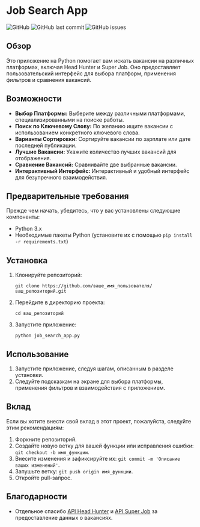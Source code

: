 <div class="markdown prose w-full break-words dark:prose-invert light"><h1>Job Search App</h1><p><img src="https://img.shields.io/github/license/%D0%B2%D0%B0%D1%88%D0%B5_%D0%B8%D0%BC%D1%8F_%D0%BF%D0%BE%D0%BB%D1%8C%D0%B7%D0%BE%D0%B2%D0%B0%D1%82%D0%B5%D0%BB%D1%8F/%D0%B2%D0%B0%D1%88_%D1%80%D0%B5%D0%BF%D0%BE%D0%B7%D0%B8%D1%82%D0%BE%D1%80%D0%B8%D0%B9" alt="GitHub"> <img src="https://img.shields.io/github/last-commit/%D0%B2%D0%B0%D1%88%D0%B5_%D0%B8%D0%BC%D1%8F_%D0%BF%D0%BE%D0%BB%D1%8C%D0%B7%D0%BE%D0%B2%D0%B0%D1%82%D0%B5%D0%BB%D1%8F/%D0%B2%D0%B0%D1%88_%D1%80%D0%B5%D0%BF%D0%BE%D0%B7%D0%B8%D1%82%D0%BE%D1%80%D0%B8%D0%B9" alt="GitHub last commit"> <img src="https://img.shields.io/github/issues/%D0%B2%D0%B0%D1%88%D0%B5_%D0%B8%D0%BC%D1%8F_%D0%BF%D0%BE%D0%BB%D1%8C%D0%B7%D0%BE%D0%B2%D0%B0%D1%82%D0%B5%D0%BB%D1%8F/%D0%B2%D0%B0%D1%88_%D1%80%D0%B5%D0%BF%D0%BE%D0%B7%D0%B8%D1%82%D0%BE%D1%80%D0%B8%D0%B9" alt="GitHub issues"></p><h2>Обзор</h2><p>Это приложение на Python помогает вам искать вакансии на различных платформах, включая Head Hunter и Super Job. Оно предоставляет пользовательский интерфейс для выбора платформ, применения фильтров и сравнения вакансий.</p><h2>Возможности</h2><ul><li><strong>Выбор Платформы:</strong> Выберите между различными платформами, специализированными на поиске работы.</li><li><strong>Поиск по Ключевому Слову:</strong> По желанию ищите вакансии с использованием конкретного ключевого слова.</li><li><strong>Варианты Сортировки:</strong> Сортируйте вакансии по зарплате или дате последней публикации.</li><li><strong>Лучшие Вакансии:</strong> Укажите количество лучших вакансий для отображения.</li><li><strong>Сравнение Вакансий:</strong> Сравнивайте две выбранные вакансии.</li><li><strong>Интерактивный Интерфейс:</strong> Интерактивный и удобный интерфейс для безупречного взаимодействия.</li></ul><h2>Предварительные требования</h2><p>Прежде чем начать, убедитесь, что у вас установлены следующие компоненты:</p><ul><li>Python 3.x</li><li>Необходимые пакеты Python (установите их с помощью <code>pip install -r requirements.txt</code>)</li></ul><h2>Установка</h2><ol><li><p>Клонируйте репозиторий:</p><pre><div class="bg-black rounded-md"><div class="p-4 overflow-y-auto"><code class="!whitespace-pre hljs language-bash">git <span class="hljs-built_in">clone</span> https://github.com/ваше_имя_пользователя/ваш_репозиторий.git
</code></div></div></pre></li><li><p>Перейдите в директорию проекта:</p><pre><div class="bg-black rounded-md"><div class="p-4 overflow-y-auto"><code class="!whitespace-pre hljs language-bash"><span class="hljs-built_in">cd</span> ваш_репозиторий
</code></div></div></pre></li><li><p>Запустите приложение:</p><pre><div class="bg-black rounded-md"><div class="p-4 overflow-y-auto"><code class="!whitespace-pre hljs language-bash">python job_search_app.py
</code></div></div></pre></li></ol><h2>Использование</h2><ol><li>Запустите приложение, следуя шагам, описанным в разделе установки.</li><li>Следуйте подсказкам на экране для выбора платформы, применения фильтров и взаимодействия с приложением.</li></ol><h2>Вклад</h2><p>Если вы хотите внести свой вклад в этот проект, пожалуйста, следуйте этим рекомендациям:</p><ol><li>Форкните репозиторий.</li><li>Создайте новую ветку для вашей функции или исправления ошибки: <code>git checkout -b имя_функции</code>.</li><li>Внесите изменения и зафиксируйте их: <code>git commit -m 'Описание ваших изменений'</code>.</li><li>Запушьте ветку: <code>git push origin имя_функции</code>.</li><li>Откройте pull-запрос.</li></ol><h2>Благодарности</h2><ul><li>Отдельное спасибо <a href="https://github.com/hhru/api" target="_new">API Head Hunter</a> и <a href="https://api.superjob.ru/" target="_new">API Super Job</a> за предоставление данных о вакансиях.</li></ul></div>